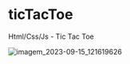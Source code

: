 # ticTacToe
Html/Css/Js - Tic Tac Toe

![imagem_2023-09-15_121619626](https://github.com/SuperMoooo/ticTacToe/assets/134961694/f9aa2fcc-3957-47a0-ab69-70a64ea4dc44)
